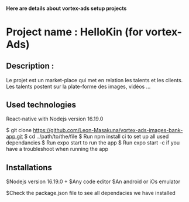 #### Here are details about vortex-ads setup projects

# Project name : HelloKin (for vortex-Ads)

## Description :

Le projet est un market-place qui met en relation les talents et les clients. Les talents postent sur la plate-forme des images, vidéos ...

## Used technologies

React-native with Nodejs version 16.19.0

$ git clone https://github.com/Leon-Masakuna/vortex-ads-images-bank-app.git
$ cd ../path/to/the/file
$ Run npm install ci to set up all used dependancies
$ Run expo start to run the app
$ Run expo start -c if you have a troubleshoot when running the app

## Installations

$Nodejs version 16.19.0 +
$Any code editor
$An android or iOs emulator

$Check the package.json file to see all dependacies we have installed
